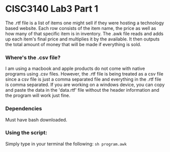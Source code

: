 # CISC3140 Lab3 Part 1

The .rtf file is a list of items one might sell if they were hosting a technology based website. Each row consists of the item name, the price as well as how many  of that specific item is in inventory. The .awk file reads and adds up each item's final price and multiplies it by the available. It then outputs the total amount of money that will be made if everything is sold.

### Where's the .csv file?
I am using a macbook and apple products do not come with native programs using .csv files. However, the .rtf file is being treated as a csv file since a csv file is just a comma separated file and everything in the .rtf file is comma separated. If you are working on a windows device, you can copy and paste the data in the 'data.rtf' file without the header information and the program will work just fine.

### Dependencies
Must have bash downloaded.

### Using the script:
Simply type in your terminal the following: 
`sh program.awk`

